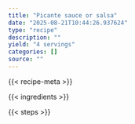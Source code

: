 ```yaml
---
title: "Picante sauce or salsa"
date: "2025-08-21T10:44:26.937624"
type: "recipe"
description: ""
yield: "4 servings"
categories: []
source: ""
---
```


{{< recipe-meta >}}

{{< ingredients >}}

{{< steps >}}
